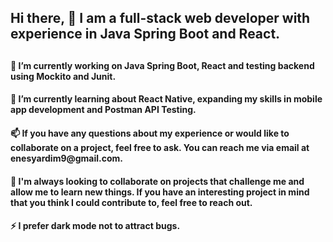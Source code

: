 <h2>Hi there, 👋 I am a full-stack web developer with experience in Java Spring Boot and React.<h2/> 
<h4> 🔭 I’m currently working on Java Spring Boot, React and testing backend using Mockito and Junit.<h4/>
<h4> 🌱 I’m currently learning about React Native, expanding my skills in mobile app development and Postman API Testing.<h4/>
<h4> 📫 If you have any questions about my experience or would like to collaborate on a project, feel free to ask. You can reach me via email at enesyardim9@gmail.com.<h4/>
<h4> 👯 I'm always looking to collaborate on projects that challenge me and allow me to learn new things. If you have an interesting project in mind that you think I could contribute to, feel free to reach out.<h4/>
<h4> ⚡ I prefer dark mode not to attract bugs.<h4/>
